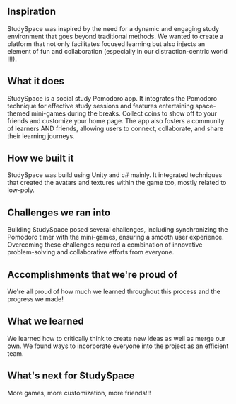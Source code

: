 ## Inspiration
StudySpace was inspired by the need for a dynamic and engaging study environment that goes beyond traditional methods. We wanted to create a platform that not only facilitates focused learning but also injects an element of fun and collaboration (especially in our distraction-centric world !!!).

## What it does
StudySpace is a social study Pomodoro app. It integrates the Pomodoro technique for effective study sessions and features entertaining space-themed mini-games during the breaks. Collect coins to show off to your friends and customize your home page. The app also fosters a community of learners AND friends, allowing users to connect, collaborate, and share their learning journeys.

## How we built it
StudySpace was build using Unity and c# mainly. It integrated techniques that created the avatars and textures within the game too, mostly related to low-poly.

## Challenges we ran into
Building StudySpace posed several challenges, including synchronizing the Pomodoro timer with the mini-games, ensuring a smooth user experience. Overcoming these challenges required a combination of innovative problem-solving and collaborative efforts from everyone.

## Accomplishments that we're proud of
We're all proud of how much we learned throughout this process and the progress we made!

## What we learned
We learned how to critically think to create new ideas as well as merge our own. We found ways to incorporate everyone into the project as an efficient team.

## What's next for StudySpace
More games, more customization, more friends!!!
